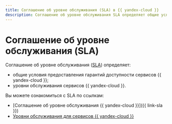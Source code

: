 ```yaml
---
title: Соглашение об уровне обслуживания (SLA) в {{ yandex-cloud }}
description: Соглашение об уровне обслуживания SLA определяет общие условия предоставления гарантий доступности и уровни обслуживания сервисов {{ yandex-cloud }}.
---
```

# Соглашение об уровне обслуживания&nbsp;(SLA)

Соглашение об уровне обслуживания ([SLA](../glossary/sla.md)) определяет:
  * общие условия предоставления гарантий доступности сервисов {{ yandex-cloud }};
  * уровни обслуживания сервисов {{ yandex-cloud }}.

Вы можете ознакомиться с SLA по ссылкам:
* [Соглашение об уровне обслуживания {{ yandex-cloud }}]({{ link-sla }})
* [Уровни обслуживания для сервисов {{ yandex-cloud }}](https://yandex.ru/legal/cloud_sla_levels/?lang=ru)
